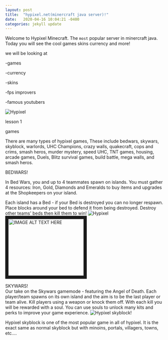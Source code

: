 ```yaml
---
layout: post
title:  "hypixel.net(minercraft java server)!"
date:   2020-04-16 10:04:21 -0400
categories: jekyll update
---
```

Welcome to Hypixel Minecraft. The `most` popular server in minercraft java. Today you will see the cool games skins currency and more! 


we will be looking at 


-games


-currency


-skins


-fps improvers


-famous youtubers



![Hypixel]({{site.baseurl}}/images/stuff.jpg)


lesson 1

games


There are many types of hypixel games, These include bedwars, skywars, skyblock, warlords, UHC Champions, crazy walls, quakecraft, cops and crims, smash heros, murder mystery, speed UHC, TNT games, housing, arcade games, Duels, Blitz survival games, build battle, mega walls, and smash heros.

BEDWARS!


In Bed Wars, you and up to 4 teammates spawn on islands. You must gather 4 resources: Iron, Gold, Diamonds and Emeralds to buy items and upgrades at the Shopkeepers on your island.

Each island has a Bed - if your Bed is destroyed you can no longer respawn. Place blocks around your bed to defend it from being destroyed. Destroy other teams' beds then kill them to win!
![Hypixel]({{site.baseurl}}/images/bedwars.jpg)
<a href="https://www.youtube.com/watch?v=ZX6RqosK8eo" target="_blank"><img src="{{site.baseurl}}/images/bedwars2.jpeg" 
alt="IMAGE ALT TEXT HERE" width="240" height="180" border="10" /></a>

SKYWARS!	
Our take on the Skywars gamemode - featuring the Angel of Death. Each player/team spawns on its own island and the aim is to be the last player or team alive. Kill players using a weapon or knock them off. With each kill you will be rewarded with a soul. You can use souls to unlock many kits and perks to improve your game experience.
![Hypixel]({{site.baseurl}}/images/skywars.jpg)
skyblock!

Hypixel skyblock is one of the most popular game in all of hypixel. It is the exact same as normal skyblock but with minoins, portals, villagers, towns, etc....


